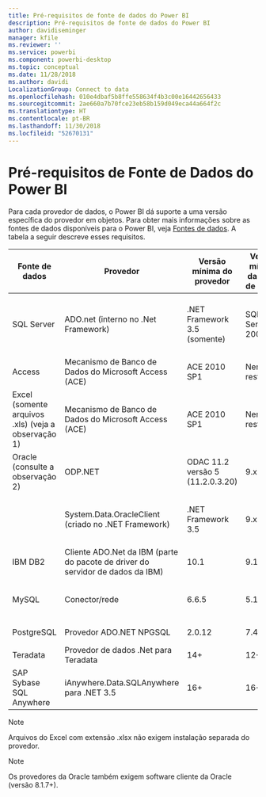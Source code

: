 ```yaml
---
title: Pré-requisitos de fonte de dados do Power BI
description: Pré-requisitos de fonte de dados do Power BI
author: davidiseminger
manager: kfile
ms.reviewer: ''
ms.service: powerbi
ms.component: powerbi-desktop
ms.topic: conceptual
ms.date: 11/28/2018
ms.author: davidi
LocalizationGroup: Connect to data
ms.openlocfilehash: 010e4dbaf5b8ffe558634f4b3c00e16442656433
ms.sourcegitcommit: 2ae660a7b70fce23eb58b159d049eca44a664f2c
ms.translationtype: HT
ms.contentlocale: pt-BR
ms.lasthandoff: 11/30/2018
ms.locfileid: "52670131"
---
```

# <a name="power-bi-data-source-prerequisites"></a>Pré-requisitos de Fonte de Dados do Power BI
Para cada provedor de dados, o Power BI dá suporte a uma versão específica do provedor em objetos. Para obter mais informações sobre as fontes de dados disponíveis para o Power BI, veja [Fontes de dados](desktop-data-sources.md). A tabela a seguir descreve esses requisitos.

| Fonte de dados | Provedor | Versão mínima do provedor | Versão mínima da fonte de dados | Objetos de fonte dados com suporte | Link de download |
| --- | --- | --- | --- | --- | --- |
| SQL Server |ADO.net (interno no .Net Framework) |.NET Framework 3.5 (somente) |SQL Server 2005+ |Tabelas/modos de exibição, Funções escalares, Funções de tabela |Incluído no .NET Framework 3.5 ou superior |
| Access |Mecanismo de Banco de Dados do Microsoft Access (ACE) |ACE 2010 SP1 |Nenhuma restrição |Tabelas/modos de exibição |[Link de download](http://go.microsoft.com/fwlink/?linkid=285987&clcid=0x409) |
| Excel (somente arquivos .xls) (veja a observação 1) |Mecanismo de Banco de Dados do Microsoft Access (ACE) |ACE 2010 SP1 |Nenhuma restrição |Tabelas, planilhas |[Link de download](http://go.microsoft.com/fwlink/?linkid=285987&clcid=0x409) |
| Oracle (consulte a observação 2) |ODP.NET |ODAC 11.2 versão 5 (11.2.0.3.20) |9.x+ |Tabelas/modos de exibição |[Link de download](http://go.microsoft.com/fwlink/?linkid=272376&clcid=0x409) |
| | System.Data.OracleClient (criado no .NET Framework) |.NET Framework 3.5 |9.x+ |Tabelas/modos de exibição |Incluído no .NET Framework 3.5 ou superior |
| IBM DB2 |Cliente ADO.Net da IBM (parte do pacote de driver do servidor de dados da IBM) |10.1 |9.1+ |Tabelas/modos de exibição |[Link de download](http://go.microsoft.com/fwlink/?linkid=274911&clcid=0x409) |
| MySQL |Conector/rede |6.6.5 |5.1 |Tabelas/modos de exibição, Funções escalares |[Link de download](http://go.microsoft.com/fwlink/?linkid=278885&clcid=0x409) |
| PostgreSQL |Provedor ADO.NET NPGSQL |2.0.12 |7.4 |Tabelas/modos de exibição |[Link de download](http://go.microsoft.com/fwlink/?linkid=282716&clcid=0x409) |
| Teradata |Provedor de dados .Net para Teradata |14+ |12+ |Tabelas/modos de exibição |[Link de download](http://go.microsoft.com/fwlink/?linkid=278886&clcid=0x409) |
| SAP Sybase SQL Anywhere |iAnywhere.Data.SQLAnywhere para .NET 3.5 |16+ |16+ |Tabelas/modos de exibição |[Link de download](http://go.microsoft.com/fwlink/?linkid=324846) |

>[!NOTE]
>Arquivos do Excel com extensão .xlsx não exigem instalação separada do provedor.

>[!NOTE]
>Os provedores da Oracle também exigem software cliente da Oracle (versão 8.1.7+).
> 
> 

